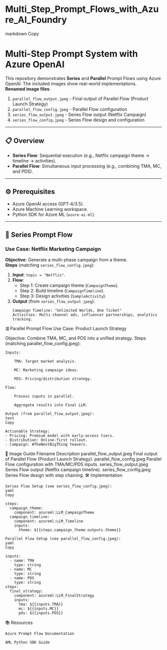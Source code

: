 # Multi_Step_Prompt_Flows_with_Azure_AI_Foundry

markdown
Copy

# Multi-Step Prompt System with Azure OpenAI

This repository demonstrates **Series** and **Parallel** Prompt Flows using Azure OpenAI. The included images show real-world implementations.  
**Renamed image files**:  
1. `parallel_flow_output.jpeg` - Final output of Parallel Flow (Product Launch Strategy)  
2. `parallel_flow_config.jpeg` - Parallel Flow configuration  
3. `series_flow_output.jpeg` - Series Flow output (Netflix Campaign)  
4. `series_flow_config.jpeg` - Series Flow design and configuration  

---

## 📋 Overview
- **Series Flow**: Sequential execution (e.g., Netflix campaign theme → timeline → activities).  
- **Parallel Flow**: Simultaneous input processing (e.g., combining TMA, MC, and PDS).  

---

## ⚙️ Prerequisites
- Azure OpenAI access (GPT-4/3.5).  
- Azure Machine Learning workspace.  
- Python SDK for Azure ML (`azure-ai-ml`).  

---

## 🔄 Series Prompt Flow
### Use Case: Netflix Marketing Campaign  
**Objective**: Generate a multi-phase campaign from a theme.  
**Steps** (matching `series_flow_config.jpeg`):  
1. **Input**: `topic = "Netflix"`.  
2. **Flow**:  
   - Step 1: Create campaign theme (`CampaignTheme`).  
   - Step 2: Build timeline (`CampaignTimeline`).  
   - Step 3: Design activities (`SampleActivity`).  
3. **Output** (from `series_flow_output.jpeg`):  
   ```text
   Campaign Timeline: "Unlimited Worlds, One Ticket"
   Activities: Multi-channel ads, influencer partnerships, analytics tracking.

⇶ Parallel Prompt Flow
Use Case: Product Launch Strategy

Objective: Combine TMA, MC, and PDS into a unified strategy.
Steps (matching parallel_flow_config.jpeg):

    Inputs:

        TMA: Target market analysis.

        MC: Marketing campaign ideas.

        PDS: Pricing/distribution strategy.

    Flow:

        Process inputs in parallel.

        Aggregate results into Final LLM.

    Output (from parallel_flow_output.jpeg):
    text
    Copy

    Actionable Strategy: 
    - Pricing: Premium model with early-access tiers.
    - Distribution: Online-first rollout.
    - Campaign: #TheNextBigThing teasers.

📂 Image Guide
Filename	Description
parallel_flow_output.jpeg	Final output of Parallel Flow (Product Launch Strategy).
parallel_flow_config.jpeg	Parallel Flow configuration with TMA/MC/PDS inputs.
series_flow_output.jpeg	Series Flow output (Netflix campaign timeline).
series_flow_config.jpeg	Series Flow design with step chaining.
🛠️ Implementation

    Series Flow Setup (see series_flow_config.jpeg):
    yaml
    Copy

    steps:
      campaign_theme:
        component: azureml:LLM_CampaignTheme
      campaign_timeline:
        component: azureml:LLM_Timeline
        inputs:
          theme: ${{steps.campaign_theme.outputs.theme}}

    Parallel Flow Setup (see parallel_flow_config.jpeg):
    yaml
    Copy

    inputs:
      - name: TMA
        type: string
      - name: MC
        type: string
      - name: PDS
        type: string
    steps:
      final_strategy:
        component: azureml:LLM_FinalStrategy
        inputs:
          tma: ${{inputs.TMA}}
          mc: ${{inputs.MC}}
          pds: ${{inputs.PDS}}

📚 Resources

    Azure Prompt Flow Documentation

    AML Python SDK Guide
